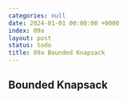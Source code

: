 ```yaml
---
categories: null
date: 2024-01-01 00:00:00 +0000
index: 09a
layout: post
status: todo
title: 09a Bounded Knapsack
---
```


## Bounded Knapsack